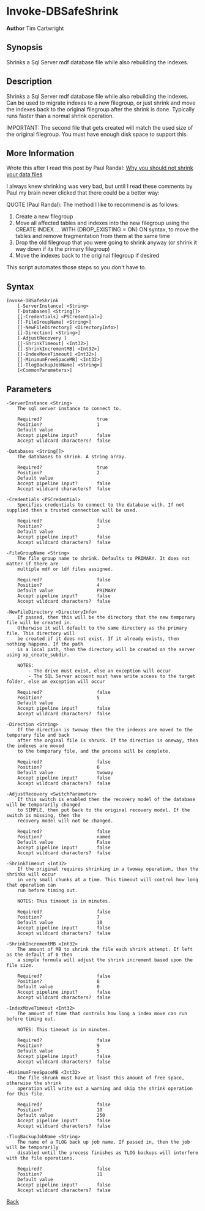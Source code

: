 
# Invoke-DBSafeShrink
**Author** Tim Cartwright

## Synopsis
Shrinks a Sql Server mdf database file while also rebuilding the indexes.

## Description
Shrinks a Sql Server mdf database file while also rebuilding the indexes. Can be
used to migrate indexes to a new filegroup, or just shrink and move the indexes
back to the original filegroup after the shrink is done. Typically runs faster than
a normal shrink operation.

IMPORTANT: The second file that gets created will match the used size of the original
filegroup. You must have enough disk space to support this.

## More Information     
Wrote this after I read this post by Paul Randal: [Why you should not shrink your data files](https://www.sqlskills.com/blogs/paul/why-you-should-not-shrink-your-data-files/) 
    
I always knew shrinking was very bad, but until I read these comments by
Paul my brain never clicked that there could be a better way:

QUOTE (Paul Randal):
    The method I like to recommend is as follows:

1. Create a new filegroup
2. Move all affected tables and indexes into the new filegroup using the
    CREATE INDEX … WITH (DROP_EXISTING = ON) ON syntax, to move the tables
    and remove fragmentation from them at the same time
3. Drop the old filegroup that you were going to shrink anyway (or
    shrink it way down if its the primary filegroup)
4. Move the indexes back to the original filegroup if desired

This script automates those steps so you don't have to.

## Syntax
    Invoke-DBSafeShrink 
        [-ServerInstance] <String> 
        [-Databases] <String[]> 
        [[-Credentials] <PSCredential>] 
        [[-FileGroupName] <String>] 
        [[-NewFileDirectory] <DirectoryInfo>] 
        [[-Direction] <String>] 
        [-AdjustRecovery ] 
        [[-ShrinkTimeout] <Int32>] 
        [[-ShrinkIncrementMB] <Int32>] 
        [[-IndexMoveTimeout] <Int32>] 
        [[-MinimumFreeSpaceMB] <Int32>] 
        [[-TlogBackupJobName] <String>] 
        [<CommonParameters>]

## Parameters
    -ServerInstance <String>
        The sql server instance to connect to.

        Required?                    true
        Position?                    1
        Default value                
        Accept pipeline input?       false
        Accept wildcard characters?  false

    -Databases <String[]>
        The databases to shrink. A string array.

        Required?                    true
        Position?                    2
        Default value                
        Accept pipeline input?       false
        Accept wildcard characters?  false

    -Credentials <PSCredential>
        Specifies credentials to connect to the database with. If not supplied then a trusted connection will be used.

        Required?                    false
        Position?                    3
        Default value                
        Accept pipeline input?       false
        Accept wildcard characters?  false

    -FileGroupName <String>
        The file group name to shrink. Defaults to PRIMARY. It does not matter if there are
        multiple mdf or ldf files assigned.

        Required?                    false
        Position?                    4
        Default value                PRIMARY
        Accept pipeline input?       false
        Accept wildcard characters?  false

    -NewFileDirectory <DirectoryInfo>
        If passed, then this will be the directory that the new temporary file will be created in.
        Otherwise it will default to the same directory as the primary file. This directory will
        be created if it does not exist. If it already exists, then nothing happens. If the path
        is a local path, then the directory will be created on the server using xp_create_subdir.
        
        NOTES:
            - The drive must exist, else an exception will occur
            - The SQL Server account must have write access to the target folder, else an exception will occur

        Required?                    false
        Position?                    5
        Default value                
        Accept pipeline input?       false
        Accept wildcard characters?  false

    -Direction <String>
        If the direction is twoway then the the indexes are moved to the temporary file and back
        after the orginal file is shrunk. If the direction is oneway, then the indexes are moved
        to the temporary file, and the process will be complete.

        Required?                    false
        Position?                    6
        Default value                twoway
        Accept pipeline input?       false
        Accept wildcard characters?  false

    -AdjustRecovery <SwitchParameter>
        If this switch is enabled then the recovery model of the database will be temporarily changed
        to SIMPLE, then put back to the original recovery model. If the switch is missing, then the
        recovery model will not be changed.

        Required?                    false
        Position?                    named
        Default value                False
        Accept pipeline input?       false
        Accept wildcard characters?  false

    -ShrinkTimeout <Int32>
        If the original requires shrinking in a twoway operation, then the shrinks will occur
        in very small chunks at a time. This timeout will control how long that operation can
        run before timing out.
        
        NOTES: This timeout is in minutes.

        Required?                    false
        Position?                    7
        Default value                10
        Accept pipeline input?       false
        Accept wildcard characters?  false

    -ShrinkIncrementMB <Int32>
        The amount of MB to shrink the file each shrink attempt. If left as the default of 0 then
        a simple formula will adjust the shrink increment based upon the file size.

        Required?                    false
        Position?                    8
        Default value                0
        Accept pipeline input?       false
        Accept wildcard characters?  false

    -IndexMoveTimeout <Int32>
        The amount of time that controls how long a index move can run before timing out.
        
        NOTES: This timeout is in minutes.

        Required?                    false
        Position?                    9
        Default value                5
        Accept pipeline input?       false
        Accept wildcard characters?  false

    -MinimumFreeSpaceMB <Int32>
        The file shrunk must have at least this amount of free space, otherwise the shrink
        operation will write out a warning and skip the shrink operation for this file.

        Required?                    false
        Position?                    10
        Default value                250
        Accept pipeline input?       false
        Accept wildcard characters?  false

    -TlogBackupJobName <String>
        The name of a TLOG back up job name. If passed in, then the job will be temporarily
        disabled until the process finishes as TLOG backups will interfere with the file operations.

        Required?                    false
        Position?                    11
        Default value                
        Accept pipeline input?       false
        Accept wildcard characters?  false
 
[Back](/README.md)